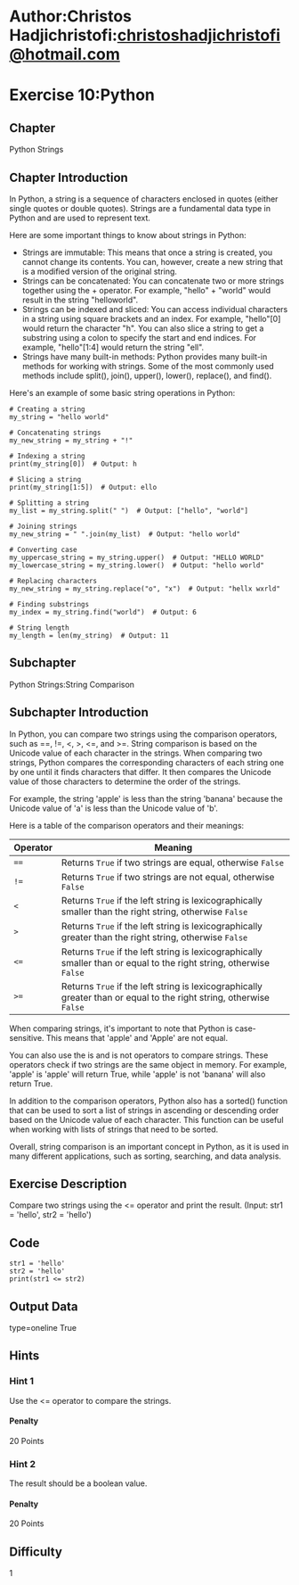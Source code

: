 # Author:Christos Hadjichristofi:christoshadjichristofi@hotmail.com

# Exercise 10:Python

## Chapter
Python Strings

## Chapter Introduction
In Python, a string is a sequence of characters enclosed in quotes (either single quotes or double quotes). Strings are a fundamental data type in Python and are used to represent text.

Here are some important things to know about strings in Python:
- Strings are immutable: This means that once a string is created, you cannot change its contents. You can, however, create a new string that is a modified version of the original string.
- Strings can be concatenated: You can concatenate two or more strings together using the + operator. For example, "hello" + "world" would result in the string "helloworld".
- Strings can be indexed and sliced: You can access individual characters in a string using square brackets and an index. For example, "hello"[0] would return the character "h". You can also slice a string to get a substring using a colon to specify the start and end indices. For example, "hello"[1:4] would return the string "ell".
- Strings have many built-in methods: Python provides many built-in methods for working with strings. Some of the most commonly used methods include split(), join(), upper(), lower(), replace(), and find().

Here's an example of some basic string operations in Python:
```py3
# Creating a string
my_string = "hello world"

# Concatenating strings
my_new_string = my_string + "!"

# Indexing a string
print(my_string[0])  # Output: h

# Slicing a string
print(my_string[1:5])  # Output: ello

# Splitting a string
my_list = my_string.split(" ")  # Output: ["hello", "world"]

# Joining strings
my_new_string = " ".join(my_list)  # Output: "hello world"

# Converting case
my_uppercase_string = my_string.upper()  # Output: "HELLO WORLD"
my_lowercase_string = my_string.lower()  # Output: "hello world"

# Replacing characters
my_new_string = my_string.replace("o", "x")  # Output: "hellx wxrld"

# Finding substrings
my_index = my_string.find("world")  # Output: 6

# String length
my_length = len(my_string)  # Output: 11
```

## Subchapter
Python Strings:String Comparison

## Subchapter Introduction
In Python, you can compare two strings using the comparison operators, such as ==, !=, <, >, <=, and >=. String comparison is based on the Unicode value of each character in the strings. When comparing two strings, Python compares the corresponding characters of each string one by one until it finds characters that differ. It then compares the Unicode value of those characters to determine the order of the strings.

For example, the string 'apple' is less than the string 'banana' because the Unicode value of 'a' is less than the Unicode value of 'b'.

Here is a table of the comparison operators and their meanings:

| Operator | Meaning |
| -------- | ----------- |
| `==` | Returns `True` if two strings are equal, otherwise `False` |
| `!=` | Returns `True` if two strings are not equal, otherwise `False` |
| `<` | Returns `True` if the left string is lexicographically smaller than the right string, otherwise `False` |
| `>` | Returns `True` if the left string is lexicographically greater than the right string, otherwise `False` |
| `<=` | Returns `True` if the left string is lexicographically smaller than or equal to the right string, otherwise `False` |
| `>=` | Returns `True` if the left string is lexicographically greater than or equal to the right string, otherwise `False` |

When comparing strings, it's important to note that Python is case-sensitive. This means that 'apple' and 'Apple' are not equal.

You can also use the is and is not operators to compare strings. These operators check if two strings are the same object in memory. For example, 'apple' is 'apple' will return True, while 'apple' is not 'banana' will also return True.

In addition to the comparison operators, Python also has a sorted() function that can be used to sort a list of strings in ascending or descending order based on the Unicode value of each character. This function can be useful when working with lists of strings that need to be sorted.

Overall, string comparison is an important concept in Python, as it is used in many different applications, such as sorting, searching, and data analysis.

## Exercise Description
Compare two strings using the <= operator and print the result. (Input: str1 = 'hello', str2 = 'hello')

## Code
```py3
str1 = 'hello'
str2 = 'hello'
print(str1 <= str2)
```

## Output Data
type=oneline
True

## Hints

### Hint 1
Use the <= operator to compare the strings.

#### Penalty
20 Points

### Hint 2
The result should be a boolean value.

#### Penalty
20 Points

## Difficulty
1